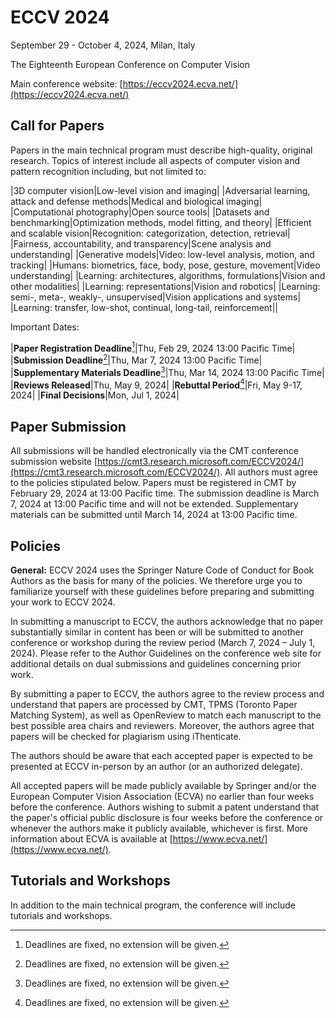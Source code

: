 # ECCV 2024
September 29 - October 4, 2024, Milan, Italy

The Eighteenth European Conference on Computer Vision

Main conference website: [https://eccv2024.ecva.net/](https://eccv2024.ecva.net/)

## Call for Papers
Papers in the main technical program must describe high-quality, original research. Topics of interest include all aspects of computer vision and pattern recognition including, but not limited to:

|3D computer vision|Low-level vision and imaging|
|Adversarial learning, attack and defense methods|Medical and biological imaging|
|Computational photography|Open source tools|
|Datasets and benchmarking|Optimization methods, model fitting, and theory|
|Efficient and scalable vision|Recognition: categorization, detection, retrieval|
|Fairness, accountability, and transparency|Scene analysis and understanding|
|Generative models|Video: low-level analysis, motion, and tracking|
|Humans: biometrics, face, body, pose, gesture, movement|Video understanding|
|Learning: architectures, algorithms, formulations|Vision and other modalities|
|Learning: representations|Vision and robotics|
|Learning: semi-, meta-, weakly-, unsupervised|Vision applications and systems|
|Learning: transfer, low-shot, continual, long-tail, reinforcement||

Important Dates:

|**Paper Registration Deadline**[^1]|Thu, Feb 29, 2024 13:00 Pacific Time|
|**Submission Deadline**[^1]|Thu, Mar 7, 2024 13:00 Pacific Time|
|**Supplementary Materials Deadline**[^1]|Thu, Mar 14, 2024 13:00 Pacific Time|
|**Reviews Released**|Thu, May 9, 2024|
|**Rebuttal Period**[^1]|Fri, May 9-17, 2024|
|**Final Decisions**|Mon, Jul 1, 2024|

[^1]: Deadlines are fixed, no extension will be given.

## Paper Submission
All submissions will be handled electronically via the CMT conference submission website [https://cmt3.research.microsoft.com/ECCV2024/](https://cmt3.research.microsoft.com/ECCV2024/). 
All authors must agree to the policies stipulated below. Papers must be registered in CMT by February 29, 2024 at 13:00 Pacific time. The submission deadline is March 7, 2024 at 13:00 Pacific time and will not be extended. Supplementary materials can be submitted until March 14, 2024 at 13:00 Pacific time.

## Policies
**General:** ECCV 2024 uses the Springer Nature Code of Conduct for Book Authors as the basis for many of the policies. We therefore urge you to familiarize yourself with these guidelines before preparing and submitting your work to ECCV 2024.

In submitting a manuscript to ECCV, the authors acknowledge that no paper substantially similar in content has been or will be submitted to another conference or workshop during the review period (March 7, 2024 – July 1, 2024). Please refer to the Author Guidelines on the conference web site for additional details on dual submissions and guidelines concerning prior work.

By submitting a paper to ECCV, the authors agree to the review process and understand that papers are processed by CMT, TPMS (Toronto Paper Matching System), as well as OpenReview to match each manuscript to the best possible area chairs and reviewers. Moreover, the authors agree that papers will be checked for plagiarism using iThenticate.

The authors should be aware that each accepted paper is expected to be presented at ECCV in-person by an author (or an authorized delegate). 

All accepted papers will be made publicly available by Springer and/or the European Computer Vision Association (ECVA) no earlier than four weeks before the conference. Authors wishing to submit a patent understand that the paper's official public disclosure is four weeks before the conference or whenever the authors make it publicly available, whichever is first. 
More information about ECVA is available at [https://www.ecva.net/](https://www.ecva.net/).

## Tutorials and Workshops
In addition to the main technical program, the conference will include tutorials and workshops.
<!-- Information about these can be found on tabs on the main ECCV web page: https://eccv2024.ecva.net/. -->
